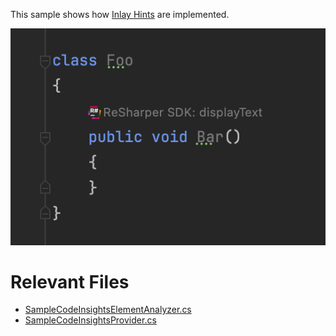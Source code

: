 This sample shows how [Inlay Hints](https://www.jetbrains.com/help/rider/Inline_Parameter_Name_Hints.html) are implemented.

![Sample](sample.png)

# Relevant Files

- [SampleCodeInsightsElementAnalyzer.cs](src/dotnet/ReSharperPlugin.CodeVision/SampleCodeInsightsElementAnalyzer.cs)
- [SampleCodeInsightsProvider.cs](src/dotnet/ReSharperPlugin.CodeVision/SampleCodeInsightsProvider.cs)
